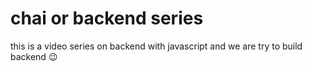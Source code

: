 # chai or backend series

this is a video series on backend with javascript  and we are try to build backend 😉
